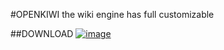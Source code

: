 #OPENKIWI
the wiki engine has full customizable

##DOWNLOAD
[![image](https://user-images.githubusercontent.com/40848621/45226700-910e4600-b2fa-11e8-8ed3-9d2be3c7d253.png)](https://github.com/openkiwi-kang/openkiwi/releases/download/v0.0.1a/openkiwi-v0.0.1a.zip)
